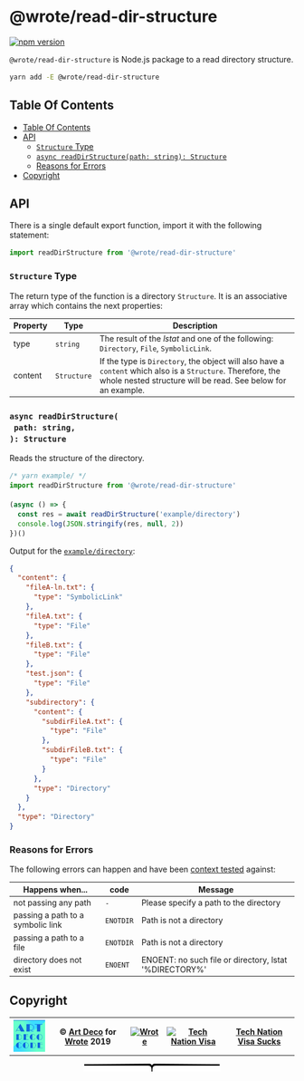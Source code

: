 # @wrote/read-dir-structure

[![npm version](https://badge.fury.io/js/%40wrote%2Fread-dir-structure.svg)](https://npmjs.org/package/@wrote/read-dir-structure)

`@wrote/read-dir-structure` is Node.js package to a read directory structure.

```sh
yarn add -E @wrote/read-dir-structure
```

## Table Of Contents

- [Table Of Contents](#table-of-contents)
- [API](#api)
  * [`Structure` Type](#structure-type)
  * [`async readDirStructure(path: string): Structure`](#async-readdirstructurepath-string-structure)
  * [Reasons for Errors](#reasons-for-errors)
- [Copyright](#copyright)

## API

There is a single default export function, import it with the following statement:

```js
import readDirStructure from '@wrote/read-dir-structure'
```

### `Structure` Type

The return type of the function is a directory `Structure`. It is an associative array which contains the next properties:

| Property |    Type     |                                                                                 Description                                                                                  |
| -------- | ----------- | ---------------------------------------------------------------------------------------------------------------------------------------------------------------------------- |
| type     | `string` | The result of the _lstat_ and one of the following: `Directory`, `File`, `SymbolicLink`.  |
| content  | `Structure` | If the type is `Directory`, the object will also have a `content` which also is a `Structure`. Therefore, the whole nested structure will be read. See below for an example. |

### `async readDirStructure(`<br/>&nbsp;&nbsp;`path: string,`<br/>`): Structure`

Reads the structure of the directory.

```javascript
/* yarn example/ */
import readDirStructure from '@wrote/read-dir-structure'

(async () => {
  const res = await readDirStructure('example/directory')
  console.log(JSON.stringify(res, null, 2))
})()
```

Output for the [`example/directory`](example/directory):

```json
{
  "content": {
    "fileA-ln.txt": {
      "type": "SymbolicLink"
    },
    "fileA.txt": {
      "type": "File"
    },
    "fileB.txt": {
      "type": "File"
    },
    "test.json": {
      "type": "File"
    },
    "subdirectory": {
      "content": {
        "subdirFileA.txt": {
          "type": "File"
        },
        "subdirFileB.txt": {
          "type": "File"
        }
      },
      "type": "Directory"
    }
  },
  "type": "Directory"
}
```

### Reasons for Errors

The following errors can happen and have been [context tested](test/spec/errors.js) against:

|          Happens when...          |   code    |                        Message                         |
| --------------------------------- | --------- | ------------------------------------------------------ |
| not passing any path              | `-` | Please specify a path to the directory                 |
| passing a path to a symbolic link | `ENOTDIR` | Path is not a directory                                |
| passing a path to a file          | `ENOTDIR` | Path is not a directory                                |
| directory does not exist          | `ENOENT` | ENOENT: no such file or directory, lstat '%DIRECTORY%' |

## Copyright

<table>
  <tr>
    <th>
      <a href="https://artd.eco">
        <img src="https://raw.githubusercontent.com/wrote/wrote/master/images/artdeco.png" alt="Art Deco" />
      </a>
    </th>
    <th>© <a href="https://artd.eco">Art Deco</a> for <a href="https://wrote.cc">Wrote</a> 2019</th>
    <th>
      <a href="https://wrote.cc">
        <img src="https://avatars3.githubusercontent.com/u/40831417?s=100" width="100" alt="Wrote" />
      </a>
    </th>
    <th>
      <a href="https://www.technation.sucks" title="Tech Nation Visa">
        <img src="https://raw.githubusercontent.com/artdecoweb/www.technation.sucks/master/anim.gif"
          alt="Tech Nation Visa" />
      </a>
    </th>
    <th><a href="https://www.technation.sucks">Tech Nation Visa Sucks</a></th>
  </tr>
</table>

<p align="center"><a href="#table-of-contents"><img src=".documentary/section-breaks/-1.svg?sanitize=true"></a></p>